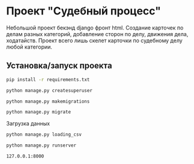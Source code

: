 # Проект "Судебный процесс"




Небольшой проект бекэнд django фронт html. Создание карточек по делам разных категорий, добавление сторон по делу, движения дела, ходатайств. Проект всего лишь скелет карточки по судебному делу любой категории.



## Установка/запуск проекта



```sh
pip install -r requirements.txt
```
```sh
python manage.py createsuperuser
```
```sh
python manage.py makemigrations
```
```sh
python manage.py migrate
```
Загрузка данных
```sh
python manage.py loading_csv
```
```sh
python manage.py runserver
```

```sh
127.0.0.1:8000
```

